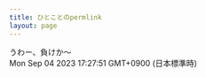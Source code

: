 ```yaml
---
title: ひとことのpermlink
layout: page
---
```

<div class="box" dt="1693816071024">
  うわー、負けか〜
  <div class="content is-small">Mon Sep 04 2023 17:27:51 GMT+0900 (日本標準時)</div>
</div>
